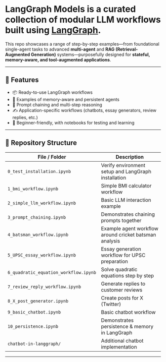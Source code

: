 # LangGraph Models is a curated collection of modular LLM workflows built using **[LangGraph](https://github.com/langchain-ai/langgraph)**.  
This repo showcases a range of step-by-step examples—from foundational single-agent tasks to advanced **multi-agent** and **RAG (Retrieval-Augmented Generation)** systems—purposefully designed for **stateful, memory-aware, and tool-augmented applications**.  

---

## 🚀 Features  


- 📦 Ready-to-use LangGraph workflows  
- 🧠 Examples of memory-aware and persistent agents  
- 🔗 Prompt chaining and multi-step reasoning  
- ✍️ Application-specific workflows (chatbots, essay generators, review replies, etc.)  
- 🎯 Beginner-friendly, with notebooks for testing and learning  

---

## 📂 Repository Structure  

| File / Folder | Description |
|---------------|-------------|
| `0_test_installation.ipynb` | Verify environment setup and LangGraph installation |
| `1_bmi_workflow.ipynb` | Simple BMI calculator workflow |
| `2_simple_llm_workflow.ipynb` | Basic LLM interaction example |
| `3_prompt_chaining.ipynb` | Demonstrates chaining prompts together |
| `4_batsman_workflow.ipynb` | Example agent workflow around cricket batsman analysis |
| `5_UPSC_essay_workflow.ipynb` | Essay generation workflow for UPSC preparation |
| `6_quadratic_equation_workflow.ipynb` | Solve quadratic equations step by step |
| `7_review_reply_workflow.ipynb` | Generate replies to customer reviews |
| `8_X_post_generator.ipynb` | Create posts for X (Twitter) |
| `9_basic_chatbot.ipynb` | Basic chatbot workflow |
| `10_persistence.ipynb` | Demonstrates persistence & memory in LangGraph |
| `chatbot-in-langgraph/` | Additional chatbot implementation |

---
